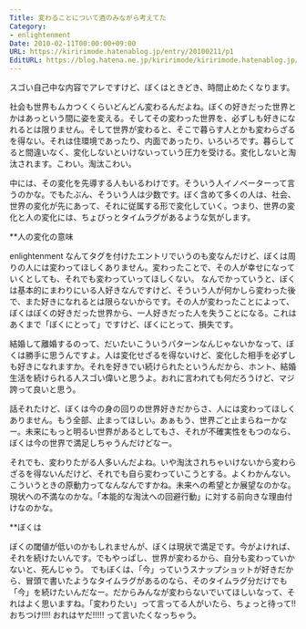 ```yaml
---
Title: 変わることについて酒のみながら考えてた
Category:
- enlightenment
Date: 2010-02-11T00:00:00+09:00
URL: https://kiririmode.hatenablog.jp/entry/20100211/p1
EditURL: https://blog.hatena.ne.jp/kiririmode/kiririmode.hatenablog.jp/atom/entry/8454420450078212176
---
```



スゴい自己中な内容でアレですけど、ぼくはときどき、時間止めたくなります。

社会も世界もムカつくくらいどんどん変わるんだよね。ぼくの好きだった世界とかはあっという間に姿を変える。そしてその変わった世界を、必ずしも好きになれるとは限りません。そして世界が変わると、そこで暮らす人とかも変わらざるを得ない。それは住環境であったり、内面であったり、いろいろです。暮らしてると間違いなく、変化しないといけないっていう圧力を受ける。変化しないと淘汰されます。こわい。淘汰こわい。

中には、その変化を先導する人もいるわけです。そういう人イノベーターって言うのかな。でもたぶん、そういう人は少数です。ぼく含めて多くの人は、社会、世界の変化が先にあって、それに従属する形で変化していく。つまり、世界の変化と人の変化には、ちょびっとタイムラグがあるような気がします。

**人の変化の意味

enlightenment なんてタグを付けたエントリでいうのも変なんだけど、ぼくは周りの人には変わってほしくありません。変わったことで、その人が幸せになっていくとしても、それでも変わっていってほしくない。
なんでかっていうと、ぼくは基本的にまわりにいる人好きなんですけど、そういう人が何かしら変わった後で、また好きになれるとは限らないからです。その人が変わったことによって、ぼくはぼくの好きだった世界から、一人好きだった人を失うことになる。これはあくまで「ぼくにとって」ですけど、ぼくにとって、損失です。

結婚して離婚するのって、だいたいこういうパターンなんじゃないかなって、ぼくは勝手に思うんですよ。人は変化せざるを得ないけど、変化した相手を必ずしも好きになれますか。それを好きでい続けられたというんだから、ホント、結婚生活を続けられる人スゴい偉いと思うよ。おれに言われても何だろうけど、マジ誇って良いと思う。

話それたけど、ぼくは今の身の回りの世界好きだからさ、人には変わってほしくありません。もう全部、止まってほしい。あぁもう、世界ごと止まらねーかなー。未来にもっと明るい世界があるとしてもさ、それが不確実性をもつのなら、ぼくは今の世界で満足しちゃうんだけどなー。

それでも、変わりたがる人多いんだよね。いや淘汰されちゃいけないから変わらざるを得ないんだけど、それでも自ら変わっていこうとする。よくわかんない。こういうときの原動力ってなんなんですかね。未来への希望とか展望なのかな。現状への不満なのかな。「本能的な淘汰への回避行動」に対する前向きな理由付けなのかな。

**ぼくは

ぼくの閾値が低いのかもしれませんが、ぼくは現状で満足です。今がよければ、それを続けたいんです。でもやっぱし、世界が変わるから、自分も変わっていかないと、死んじゃう。
でもぼくは、「今」っていうスナップショットが好きだから、冒頭で書いたようなタイムラグがあるのなら、そのタイムラグ分だけでも「今」を続けたいんだなー。だからみんなが変わらないでいてほしいなって、それはよく思いますね。「変わりたい」って言ってる人がいたら、ちょっと待って!! おちつけ!!!! おれはヤだ!!!!! って言いたくなっちゃう。
